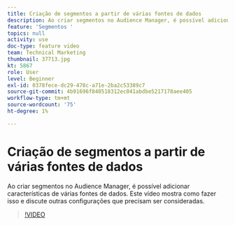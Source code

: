 ```yaml
---
title: Criação de segmentos a partir de várias fontes de dados
description: Ao criar segmentos no Audience Manager, é possível adicionar características de várias fontes de dados. Este vídeo mostra como fazer isso e discute outras configurações que precisam ser consideradas.
feature: 'Segmentos '
topics: null
activity: use
doc-type: feature video
team: Technical Marketing
thumbnail: 37713.jpg
kt: 5867
role: User
level: Beginner
exl-id: 0378fece-dc29-478c-a71e-2ba2c53389c7
source-git-commit: 4b91696f840518312ec041abdbe5217178aee405
workflow-type: tm+mt
source-wordcount: '75'
ht-degree: 1%

---
```


# Criação de segmentos a partir de várias fontes de dados

Ao criar segmentos no Audience Manager, é possível adicionar características de várias fontes de dados. Este vídeo mostra como fazer isso e discute outras configurações que precisam ser consideradas.

>[!VIDEO](https://video.tv.adobe.com/v/37713/?quality=12&learn=on)
